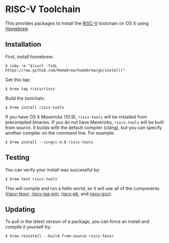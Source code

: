 RISC-V Toolchain
===============

This provides packages to install the [RISC-V](http://riscv.org) toolchain on OS X using [Homebrew](http://brew.sh).


Installation
------------

First, install homebrew:

    $ ruby -e "$(curl -fsSL https://raw.github.com/Homebrew/homebrew/go/install)"

Get this tap:

    $ brew tap riscv/riscv

Build the toolchain:

    $ brew install riscv-tools

If you have OS X Mavericks (10.9), `riscv-tools` will be installed from precompiled binaries. If you do not have Mavericks, `riscv-tools` will be built from source. It builds with the default compiler (clang), but you can specify another compiler on the command line. For example:

    $ brew install --cc=gcc-4.8 riscv-tools


Testing
-------

You can verify your install was successful by:

    $ brew test riscv-tools

This will compile and run a hello world, so it will use all of the components ([riscv-fesvr](http://github.com/ucb-bar/riscv-fesvr), [riscv-isa-sim](http://github.com/ucb-bar/riscv-isa-sim), [riscv-pk](http://github.com/ucb-bar/riscv-pk), and [riscv-gcc](http://github.com/ucb-bar/riscv-gcc)).


Updating
--------

To pull in the latest version of a package, you can force an install and compile it yourself by:

    $ brew reinstall --build-from-source riscv-fesvr
